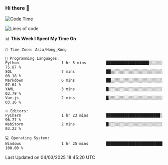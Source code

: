 ### Hi there 👋

<!--
**RoiexLee/RoiexLee** is a ✨ _special_ ✨ repository because its `README.md` (this file) appears on your GitHub profile.

Here are some ideas to get you started:

- 🔭 I’m currently working on ...
- 🌱 I’m currently learning ...
- 👯 I’m looking to collaborate on ...
- 🤔 I’m looking for help with ...
- 💬 Ask me about ...
- 📫 How to reach me: ...
- 😄 Pronouns: ...
- ⚡ Fun fact: ...
-->

<!--START_SECTION:waka-->
![Code Time](http://img.shields.io/badge/Code%20Time-1%2C088%20hrs%204%20mins-blue)

![Lines of code](https://img.shields.io/badge/From%20Hello%20World%20I%27ve%20Written-42.5%20thousand%20lines%20of%20code-blue)

📊 **This Week I Spent My Time On** 

```text
🕑︎ Time Zone: Asia/Hong_Kong

💬 Programming Languages: 
Python                   1 hr 5 mins         ███████████████████░░░░░░   75.87 % 
SQL                      7 mins              ██░░░░░░░░░░░░░░░░░░░░░░░   08.18 % 
Markdown                 6 mins              ██░░░░░░░░░░░░░░░░░░░░░░░   07.64 % 
YAML                     3 mins              █░░░░░░░░░░░░░░░░░░░░░░░░   03.79 % 
Vue.js                   2 mins              █░░░░░░░░░░░░░░░░░░░░░░░░   03.16 % 

🔥 Editors: 
PyCharm                  1 hr 23 mins        ████████████████████████░   96.77 % 
WebStorm                 2 mins              █░░░░░░░░░░░░░░░░░░░░░░░░   03.23 % 

💻 Operating System: 
Windows                  1 hr 25 mins        █████████████████████████   100.00 % 
```


 Last Updated on 04/03/2025 18:45:20 UTC
<!--END_SECTION:waka-->
